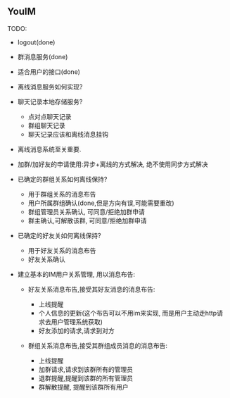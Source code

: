 ## YouIM

TODO:
- logout(done)
- 群消息服务(done)
- 适合用户的接口(done)
- 离线消息服务如何实现?
- 聊天记录本地存储服务?
    - 点对点聊天记录
    - 群组聊天记录
    - 聊天记录应该和离线消息挂钩
    
- 离线消息系统至关重要.
    
- 加群/加好友的申请使用:异步+离线的方式解决, 绝不使用同步方式解决
    
- 已确定的群组关系如何离线保持?
    - 用于群组关系的消息布告
    - 用户所属群组确认(done,但是方向有误,可能需要重改)
    - 群组管理员关系确认, 可同意/拒绝加群申请
    - 群主确认,可解散该群, 可同意/拒绝加群申请
    
- 已确定的好友关如何离线保持?
    - 用于好友关系的消息布告
    - 好友关系确认

- 建立基本的IM用户关系管理, 用以消息布告:
    - 好友关系消息布告,接受其好友消息的消息布告:
        - 上线提醒
        - 个人信息的更新(这个布告可以不用im来实现, 而是用户主动走http请求去用户管理系统获取)
        - 好友添加的请求,请求到对方
        
    - 群组关系消息布告,接受其群组成员消息的消息布告:
        - 上线提醒
        - 加群请求,请求到该群所有的管理员
        - 退群提醒,提醒到该群的所有管理员
        - 群解散提醒, 提醒到该群所有用户
